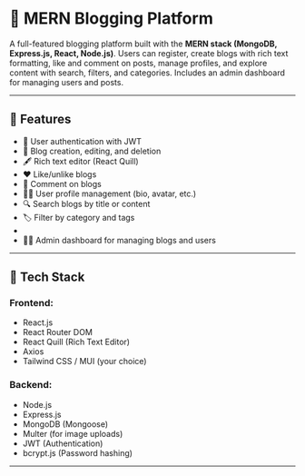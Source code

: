 # 📝 MERN Blogging Platform

A full-featured blogging platform built with the **MERN stack (MongoDB, Express.js, React, Node.js)**. Users can register, create blogs with rich text formatting, like and comment on posts, manage profiles, and explore content with search, filters, and categories. Includes an admin dashboard for managing users and posts.

---

## 🚀 Features

- 🔐 User authentication with JWT
- 📝 Blog creation, editing, and deletion
- 🖋️ Rich text editor (React Quill)
- ❤️ Like/unlike blogs
- 💬 Comment on blogs
- 🧑‍💻 User profile management (bio, avatar, etc.)
- 🔍 Search blogs by title or content
- 🏷️ Filter by category and tags
- 
- 🧑‍🏫 Admin dashboard for managing blogs and users

---

## 🧩 Tech Stack

### Frontend:
- React.js
- React Router DOM
- React Quill (Rich Text Editor)
- Axios
- Tailwind CSS / MUI (your choice)

### Backend:
- Node.js
- Express.js
- MongoDB (Mongoose)
- Multer (for image uploads)
- JWT (Authentication)
- bcrypt.js (Password hashing)

---


